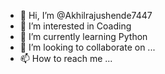 - 👋 Hi, I’m @Akhilrajushende7447
- 👀 I’m interested in Coading
- 🌱 I’m currently learning Python
- 💞️ I’m looking to collaborate on ...
- 📫 How to reach me ...

<!---
Akhilrajushende7447/Akhilrajushende7447 is a ✨ special ✨ repository because its `README.md` (this file) appears on your GitHub profile.
You can click the Preview link to take a look at your changes.
--->
